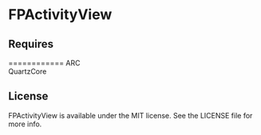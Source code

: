 FPActivityView
==============




## Requires
============
ARC  
QuartzCore






## License

FPActivityView is available under the MIT license. See the LICENSE file for more info.
